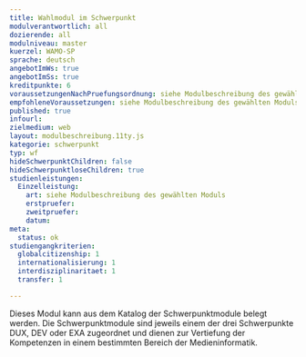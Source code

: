 ```yaml
---
title: Wahlmodul im Schwerpunkt
modulverantwortlich: all
dozierende: all
modulniveau: master
kuerzel: WAMO-SP
sprache: deutsch
angebotImWs: true
angebotImSs: true
kreditpunkte: 6
voraussetzungenNachPruefungsordnung: siehe Modulbeschreibung des gewählten Moduls
empfohleneVoraussetzungen: siehe Modulbeschreibung des gewählten Moduls
published: true
infourl: 
zielmedium: web
layout: modulbeschreibung.11ty.js
kategorie: schwerpunkt
typ: wf
hideSchwerpunktChildren: false
hideSchwerpunktloseChildren: true
studienleistungen:
  Einzelleistung:
    art: siehe Modulbeschreibung des gewählten Moduls
    erstpruefer: 
    zweitpruefer: 
    datum:
meta:
  status: ok
studiengangkriterien:
  globalcitizenship: 1
  internationalisierung: 1
  interdisziplinaritaet: 1
  transfer: 1

---
```



Dieses Modul kann aus dem Katalog der Schwerpunktmodule belegt werden. Die Schwerpunktmodule sind jeweils einem der drei Schwerpunkte DUX, DEV oder EXA zugeordnet und dienen zur Vertiefung der Kompetenzen in einem bestimmten Bereich der Medieninformatik.
